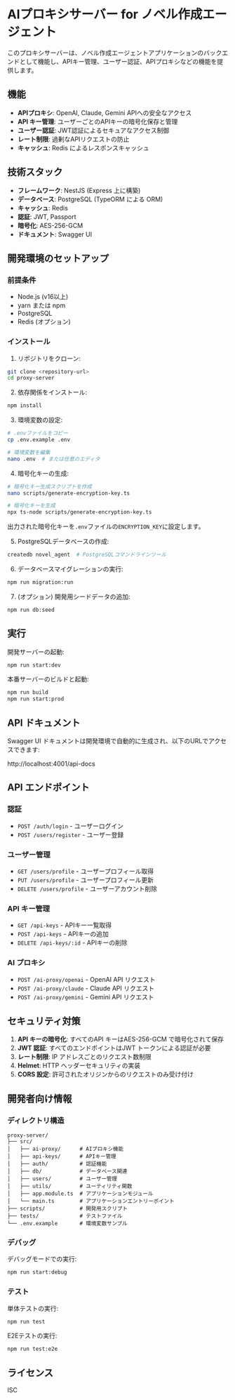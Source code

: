 # AIプロキシサーバー for ノベル作成エージェント

このプロキシサーバーは、ノベル作成エージェントアプリケーションのバックエンドとして機能し、APIキー管理、ユーザー認証、APIプロキシなどの機能を提供します。

## 機能

- **APIプロキシ**: OpenAI, Claude, Gemini APIへの安全なアクセス
- **API キー管理**: ユーザーごとのAPIキーの暗号化保存と管理
- **ユーザー認証**: JWT認証によるセキュアなアクセス制御
- **レート制限**: 過剰なAPIリクエストの防止
- **キャッシュ**: Redis によるレスポンスキャッシュ

## 技術スタック

- **フレームワーク**: NestJS (Express 上に構築)
- **データベース**: PostgreSQL (TypeORM による ORM)
- **キャッシュ**: Redis
- **認証**: JWT, Passport
- **暗号化**: AES-256-GCM
- **ドキュメント**: Swagger UI

## 開発環境のセットアップ

### 前提条件

- Node.js (v16以上)
- yarn または npm
- PostgreSQL
- Redis (オプション)

### インストール

1. リポジトリをクローン:

```bash
git clone <repository-url>
cd proxy-server
```

2. 依存関係をインストール:

```bash
npm install
```

3. 環境変数の設定:

```bash
# .envファイルをコピー
cp .env.example .env

# 環境変数を編集
nano .env  # または任意のエディタ
```

4. 暗号化キーの生成:

```bash
# 暗号化キー生成スクリプトを作成
nano scripts/generate-encryption-key.ts

# 暗号化キーを生成
npx ts-node scripts/generate-encryption-key.ts
```

出力された暗号化キーを`.env`ファイルの`ENCRYPTION_KEY`に設定します。

5. PostgreSQLデータベースの作成:

```bash
createdb novel_agent  # PostgreSQLコマンドラインツール
```

6. データベースマイグレーションの実行:

```bash
npm run migration:run
```

7. (オプション) 開発用シードデータの追加:

```bash
npm run db:seed
```

## 実行

開発サーバーの起動:

```bash
npm run start:dev
```

本番サーバーのビルドと起動:

```bash
npm run build
npm run start:prod
```

## API ドキュメント

Swagger UI ドキュメントは開発環境で自動的に生成され、以下のURLでアクセスできます:

http://localhost:4001/api-docs

## API エンドポイント

### 認証

- `POST /auth/login` - ユーザーログイン
- `POST /users/register` - ユーザー登録

### ユーザー管理

- `GET /users/profile` - ユーザープロフィール取得
- `PUT /users/profile` - ユーザープロフィール更新
- `DELETE /users/profile` - ユーザーアカウント削除

### API キー管理

- `GET /api-keys` - APIキー一覧取得
- `POST /api-keys` - APIキーの追加
- `DELETE /api-keys/:id` - APIキーの削除

### AI プロキシ

- `POST /ai-proxy/openai` - OpenAI API リクエスト
- `POST /ai-proxy/claude` - Claude API リクエスト
- `POST /ai-proxy/gemini` - Gemini API リクエスト

## セキュリティ対策

1. **API キーの暗号化**: すべてのAPI キーはAES-256-GCM で暗号化されて保存
2. **JWT 認証**: すべてのエンドポイントはJWT トークンによる認証が必要
3. **レート制限**: IP アドレスごとのリクエスト数制限
4. **Helmet**: HTTP ヘッダーセキュリティの実装
5. **CORS 設定**: 許可されたオリジンからのリクエストのみ受け付け

## 開発者向け情報

### ディレクトリ構造

```
proxy-server/
├── src/
│   ├── ai-proxy/      # AIプロキシ機能
│   ├── api-keys/      # APIキー管理
│   ├── auth/          # 認証機能
│   ├── db/            # データベース関連
│   ├── users/         # ユーザー管理
│   ├── utils/         # ユーティリティ関数
│   ├── app.module.ts  # アプリケーションモジュール
│   └── main.ts        # アプリケーションエントリーポイント
├── scripts/           # 開発用スクリプト
├── tests/             # テストファイル
└── .env.example       # 環境変数サンプル
```

### デバッグ

デバッグモードでの実行:

```bash
npm run start:debug
```

### テスト

単体テストの実行:

```bash
npm run test
```

E2Eテストの実行:

```bash
npm run test:e2e
```

## ライセンス

ISC

